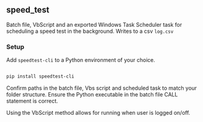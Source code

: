 ## speed_test

Batch file, VbScript and an exported Windows Task Scheduler task for scheduling a speed test in the background.
Writes to a csv ```log.csv```

### Setup

Add ```speedtest-cli``` to a Python environment of your choice.

```bash

pip install speedtest-cli

```

Confirm paths in the batch file, Vbs script and scheduled task to match your folder structure. Ensure the Python executable in the batch file CALL statement is correct.

Using the VbScript method allows for running when user is logged on/off.